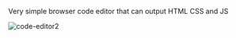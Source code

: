 Very simple browser code editor that can output HTML CSS and JS 

![code-editor2](https://github.com/michaelrford/code-editor/assets/124002463/5d786a71-d67b-447b-a766-fd75a3f0c7fd)
